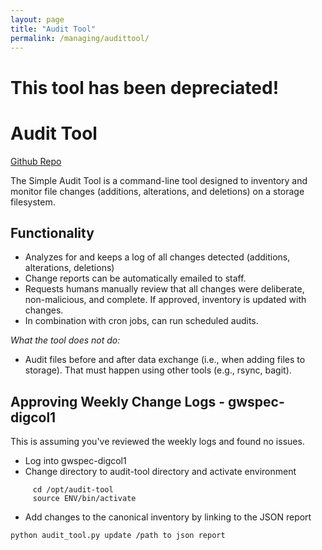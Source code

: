 ```yaml
---
layout: page
title: "Audit Tool"
permalink: /managing/audittool/
---
```

# **This tool has been depreciated!** 

# Audit Tool
[Github Repo](https://github.com/gwu-libraries/audit-tool)

The Simple Audit Tool is a command-line tool designed to inventory and monitor file changes (additions, alterations, and deletions) on a storage filesystem. 

## Functionality
- Analyzes for and keeps a log of all changes detected (additions, alterations, deletions)
- Change reports can be automatically emailed to staff.
- Requests humans manually review that all changes were deliberate, non-malicious, and complete. If approved, inventory is updated with changes.
- In combination with cron jobs, can run scheduled audits.

*What the tool does not do:*

- Audit files before and after data exchange (i.e., when adding files to storage). That must happen using other tools (e.g., rsync, bagit).

## Approving Weekly Change Logs - gwspec-digcol1
This is assuming you've reviewed the weekly logs and found no issues.
- Log into gwspec-digcol1
- Change directory to audit-tool directory and activate environment
```
     cd /opt/audit-tool 
     source ENV/bin/activate
```
- Add changes to the canonical inventory by linking to the JSON report
````
python audit_tool.py update /path to json report
````

